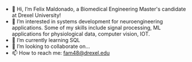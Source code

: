 - 👋 Hi, I’m Felix Maldonado, a Biomedical Engineering Master's candidate at Drexel University!
- 👀 I’m interested in systems development for neuroengineering applications. Some of my skills include signal processing, ML applications for physiological data, computer vision, IOT.
- 🌱 I’m currently learning SQL
- 💞️ I’m looking to collaborate on...
- 📫 How to reach me: fam48@drexel.edu

<!---
felixmaldonadoos/felixmaldonadoos is a ✨ special ✨ repository because its `README.md` (this file) appears on your GitHub profile.
You can click the Preview link to take a look at your changes.
--->
